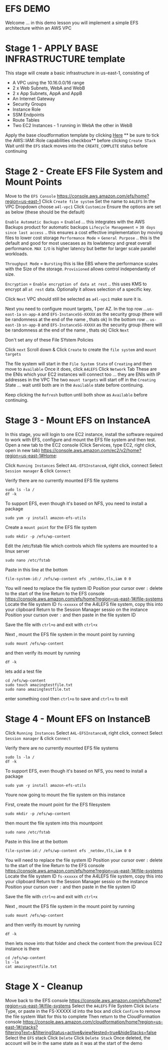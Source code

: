 # EFS DEMO

Welcome ... in this demo lesson you will implement a simple EFS architecture within an AWS VPC

# Stage 1 - APPLY BASE INFRASTRUCTURE template
This stage will create a basic infrastructure in us-east-1, consisting of

- A VPC using the 10.16.0.0/16 range
- 2 x Web Subnets, WebA and WebB
- 2 x App Subnets, AppA and AppB
- An Internet Gateway
- Security Groups
- Instance Role
- SSM Endpoints
- Route Tables
- Two EC2 Instances - 1 running in WebA the other in WebB

Apply the base cloudformation template by clicking [Here](https://console.aws.amazon.com/cloudformation/home?region=us-east-1#/stacks/quickcreate?templateURL=https://learn-cantrill-labs.s3.amazonaws.com/aws-simple-demos/aws_simple_efs/EFSInfra.yaml&stackName=EFS)
** be sure to tick the AWS::IAM::Role capabilities checkbox** before clicking `Create STack`
Wait until the `EFS` stack moves into the `CREATE_COMPLETE` status before continuing

# Stage 2 - Create EFS File System and Mount Points
Move to the `EFS Console` https://console.aws.amazon.com/efs/home?region=us-east-1
Click `Create file system`
Set the name to `A4LEFS`
In the VPC Dropdown choose `a4l-vpc1`
Click `Customize`
Ensure the options are set as below (these should be the default)

`Enable Automatic Backups` = `Enabled` ... this integrates with the AWS Backups product for automatic backups
`Lifecycle Management` = `30 days since last access` .. this ensures a cost effective implementation by moving files to lower cost storage
`Performance Mode` = `General Purpose` .. this is the default and good for most usecases as its lowlatency and great overall performance. `MAX I/O` is higher latency but better for larger scale parallel workloads.

`Throughput Mode` = `Bursting` this is like EBS where the performance scales with the Size of the storage. `Provisioned` allows control independantly of size.

`Encryption` = `Enable encryption of data at rest` .. this uses KMS to encrypt all `at rest` data. Optionally it allows selection of a specific key.

Click `Next`
VPC should still be selected as `a4l-vpc1` make sure it is.

Next you need to configure mount targets, 1 per AZ.
In the top row ...`us-east-1a` `sn-app-A` and `EFS-InstanceSG-XXXXX` as the security group (there will be randomness at the end of the name , thats ok)
In the bottom row .. `us-east-1b` `sn-app-B` and `EFS-InstanceSG-XXXXX` as the security group (there will be randomness at the end of the name , thats ok)
Click `Next`

Don't set any of these File SYstem Policies

Click `next`
Scroll down & Click `Create` to create the `file system` and `mount targets`

The file system will start in the `File System State` of `Creating` and then move to `Available`
Once it does, click `A4LEFS`
Click `Network` Tab
These are the ENIs which your EC2 instances will connect too ... they are ENIs with IP addresses in the VPC
The two `mount targets` will start off in the `Creating` State ... wait until both are in the `Available` state before continuing.

Keep clicking the `Refresh` button until both show as `Available` before continuing.


# Stage 3 - Mount EFS on InstanceA
In this stage, you will login to one EC2 instance, install the software required to work with EFS, configure and mount the EFS file system and then test.
Open a new tab to the EC2 console (Click Services, type EC2, right click, open in new tab)  https://console.aws.amazon.com/ec2/v2/home?region=us-east-1#Home:

Click `Running Instances`
Select `A4L-EFSInstanceA`, right click, connect
Select `Session manager` & click `Connect`

Verify there are no currently mounted EFS file systems

```
sudo ls -la /
df -k
```

To support EFS, even though it's based on NFS, you need to install a package
```
sudo yum -y install amazon-efs-utils
```

Create a `mount point` for the EFS file system
```
sudo mkdir -p /efs/wp-content
```

Edit the /etc/fstab file which controls which file systems are mounted to a linux server

```
sudo nano /etc/fstab
```

Paste in this line at the bottom
```
file-system-id:/ /efs/wp-content efs _netdev,tls,iam 0 0
```

You will need to replace the file system ID
Position your cursor over `:` delete to the start of the line
Return to the EFS console https://console.aws.amazon.com/efs/home?region=us-east-1#/file-systems
Locate the file system ID `fs-xxxxxx` of the A4LEFS file system, copy this into your clipboard
Return to the Session Manager sessio on the instance
Position your curson over `:` and then paste in the file system ID

Save the file with `ctrl+o` and exit with `ctrl+x`

Next , mount the EFS file system in the mount point by running
```
sudo mount /efs/wp-content
```

and then verify its mount by running
```
df -k
```

lets add a test file
```
cd /efs/wp-content
sudo touch amazingtestfile.txt
sudo nano amazingtestfile.txt
```
enter something cool
then `ctrl+o` to save and `ctrl+x` to exit




# Stage 4 - Mount EFS on InstanceB
Click `Running Instances`
Select `A4L-EFSInstanceB`, right click, connect
Select `Session manager` & click `Connect`

Verify there are no currently mounted EFS file systems

```
sudo ls -la /
df -k
```

To support EFS, even though it's based on NFS, you need to install a package
```
sudo yum -y install amazon-efs-utils
```

Youre now going to mount the file system on this instance

First, create the mount point for the EFS filesystem

```
sudo mkdir -p /efs/wp-content
```

then mount the file system into this mountpoint

```
sudo nano /etc/fstab
```

Paste in this line at the bottom

```
file-system-id:/ /efs/wp-content efs _netdev,tls,iam 0 0
```

You will need to replace the file system ID
Position your cursor over `:` delete to the start of the line
Return to the EFS console https://console.aws.amazon.com/efs/home?region=us-east-1#/file-systems
Locate the file system ID `fs-xxxxxx` of the A4LEFS file system, copy this into your clipboard
Return to the Session Manager sessio on the instance
Position your curson over `:` and then paste in the file system ID

Save the file with `ctrl+o` and exit with `ctrl+x`

Next , mount the EFS file system in the mount point by running
```
sudo mount /efs/wp-content
```

and then verify its mount by running
```
df -k
```

then lets move into that folder and check the content from the previous EC2 instance is there

```
cd /efs/wp-content
ls -la
cat amazingtestfile.txt
```


# Stage X - Cleanup
Move back to the EFS console https://console.aws.amazon.com/efs/home?region=us-east-1#/file-systems
Select the `A4LEFS` File System
Click `Delete`
Type, or paste in the FS-XXXXX id into the box and click `Confirm` to remove the file system
Wait for this to complete
Then return to the CloudFormation console https://console.aws.amazon.com/cloudformation/home?region=us-east-1#/stacks?filteringText=&filteringStatus=active&viewNested=true&hideStacks=false
Select the `EFS` stack
Click `Delete`
Click `Delete Stack`
Once deleted, the account will be in the same state as it was at the start of the demo



